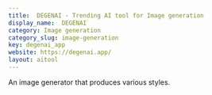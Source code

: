 ```yaml
---
title:  DEGENAI - Trending AI tool for Image generation
display_name:  DEGENAI
category: Image generation
category_slug: image-generation
key: degenai_app
website: https://degenai.app/
layout: aitool
---
```


An image generator that produces various styles.
